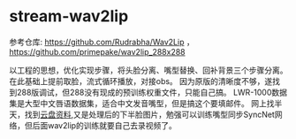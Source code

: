 # stream-wav2lip
参考仓库: https://github.com/Rudrabha/Wav2Lip ，https://github.com/primepake/wav2lip_288x288
  
以工程的思想，优化实现步骤，将头脸分离、嘴型替换、回补背景三个步骤分离。
在此基础上提前取脸，流式循环播放，对接obs。
因为原版的清晰度不够，遂找到288版调试，但288没有现成的预训练权重文件，只能自己搞。
LWR-1000数据集是大型中文唇语数据集，适合中文发音嘴型，但是搞这个要填邮件。
网上找半天，找到[云盘资料](https://blog.csdn.net/weixin_47907053/article/details/132039297),又是处理后的下半脸图片，勉强可以训练嘴型同步SyncNet网络，但后面wav2lip的训练就要自己去录视频了。
